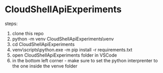 # CloudShellApiExperiments

steps:

1. clone this repo
2. python -m venv CloudShellApiExperiments\venv
3. cd CloudShellApiExperiments
4. venv\scripts\python.exe -m pip install -r requirements.txt
5. open CloudShellApiExperiments folder in VSCode
6. in the bottom left corner - make sure to set the python interprenter to the one inside the venve folder
